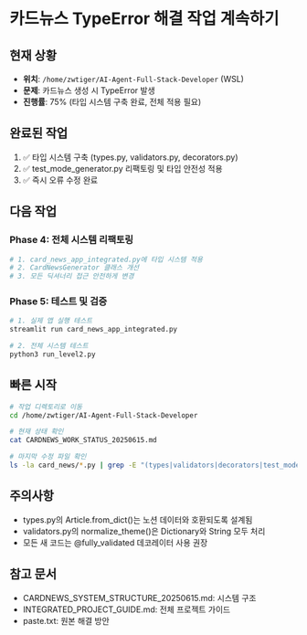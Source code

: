 # 카드뉴스 TypeError 해결 작업 계속하기

## 현재 상황
- **위치**: `/home/zwtiger/AI-Agent-Full-Stack-Developer` (WSL)
- **문제**: 카드뉴스 생성 시 TypeError 발생
- **진행률**: 75% (타입 시스템 구축 완료, 전체 적용 필요)

## 완료된 작업
1. ✅ 타입 시스템 구축 (types.py, validators.py, decorators.py)
2. ✅ test_mode_generator.py 리팩토링 및 타입 안전성 적용
3. ✅ 즉시 오류 수정 완료

## 다음 작업
### Phase 4: 전체 시스템 리팩토링
```bash
# 1. card_news_app_integrated.py에 타입 시스템 적용
# 2. CardNewsGenerator 클래스 개선
# 3. 모든 딕셔너리 접근 안전하게 변경
```

### Phase 5: 테스트 및 검증
```bash
# 1. 실제 앱 실행 테스트
streamlit run card_news_app_integrated.py

# 2. 전체 시스템 테스트
python3 run_level2.py
```

## 빠른 시작
```bash
# 작업 디렉토리로 이동
cd /home/zwtiger/AI-Agent-Full-Stack-Developer

# 현재 상태 확인
cat CARDNEWS_WORK_STATUS_20250615.md

# 마지막 수정 파일 확인
ls -la card_news/*.py | grep -E "(types|validators|decorators|test_mode)"
```

## 주의사항
- types.py의 Article.from_dict()는 노션 데이터와 호환되도록 설계됨
- validators.py의 normalize_theme()은 Dictionary와 String 모두 처리
- 모든 새 코드는 @fully_validated 데코레이터 사용 권장

## 참고 문서
- CARDNEWS_SYSTEM_STRUCTURE_20250615.md: 시스템 구조
- INTEGRATED_PROJECT_GUIDE.md: 전체 프로젝트 가이드
- paste.txt: 원본 해결 방안
